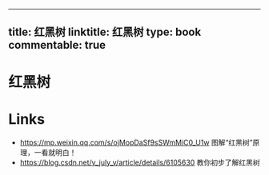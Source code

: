 
---
title: 红黑树
linktitle: 红黑树
type: book
commentable: true
---

# 红黑树

# Links

- https://mp.weixin.qq.com/s/ojMopDaSf9sSWmMiC0_U1w 图解“红黑树”原理，一看就明白！
- https://blog.csdn.net/v_july_v/article/details/6105630 教你初步了解红黑树

    